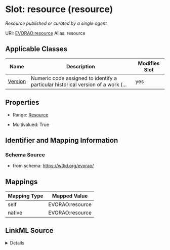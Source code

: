 

# Slot: resource (resource) 


_Resource published or curated by a single agent_





URI: [EVORAO:resource](https://w3id.org/evorao/resource)
Alias: resource

<!-- no inheritance hierarchy -->





## Applicable Classes

| Name | Description | Modifies Slot |
| --- | --- | --- |
| [Version](Version.md) | Numeric code assigned to identify a particular historical version of a work (... |  yes  |







## Properties

* Range: [Resource](Resource.md)

* Multivalued: True





## Identifier and Mapping Information







### Schema Source


* from schema: https://w3id.org/evorao/




## Mappings

| Mapping Type | Mapped Value |
| ---  | ---  |
| self | EVORAO:resource |
| native | EVORAO:resource |




## LinkML Source

<details>
```yaml
name: resource
description: Resource published or curated by a single agent
title: resource
from_schema: https://w3id.org/evorao/
rank: 1000
alias: resource
domain_of:
- Version
range: Resource
required: false
multivalued: true

```
</details>